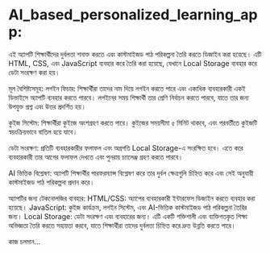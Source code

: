 # AI_based_personalized_learning_app:
এই অ্যাপটি শিক্ষার্থীদের দুর্বলতা শনাক্ত করতে এবং কাস্টমাইজড পাঠ পরিকল্পনা তৈরি করতে ডিজাইন করা হয়েছে। এটি HTML, CSS, এবং JavaScript ব্যবহার করে তৈরি করা হয়েছে, যেখানে Local Storage ব্যবহার করে ডেটা সংরক্ষণ করা হয়।

মূল বৈশিষ্ট্যসমূহ:
লগইন ফিচার: শিক্ষার্থীরা তাদের নাম দিয়ে লগইন করতে পারে এবং একাধিক ব্যবহারকারী একই ডিভাইসে অ্যাপটি ব্যবহার করতে পারবে। লগইনের সময় শিক্ষার্থী তার শ্রেণি নির্বাচন করতে পারবে, যাতে তার জন্য উপযুক্ত প্রশ্ন এবং উত্তর প্রদর্শিত হয়।

কুইজ সিস্টেম: শিক্ষার্থীরা কুইজে অংশগ্রহণ করতে পারে। কুইজের সময়সীমা ৫ মিনিট থাকবে, এবং পরবর্তীতে কুইজটি স্বয়ংক্রিয়ভাবে বাতিল হয়ে যাবে।

ডেটা সংরক্ষণ: প্রতিটি ব্যবহারকারীর ফলাফল এবং অগ্রগতি Local Storage-এ সংরক্ষিত হবে। এতে করে ব্যবহারকারী তার আগের ফলাফল দেখতে এবং পুনরায় চ্যালেঞ্জ গ্রহণ করতে পারবে।

AI ভিত্তিক বিশ্লেষণ: অ্যাপটি শিক্ষার্থীর পারফরম্যান্স বিশ্লেষণ করে তার দুর্বল ক্ষেত্রগুলি চিহ্নিত করে এবং সেই অনুযায়ী কাস্টমাইজড পাঠ পরিকল্পনা প্রদান করে।

অ্যাপটির জন্য টেকনোলজির ব্যবহার:
HTML/CSS: অ্যাপের ব্যবহারকারী ইন্টারফেস ডিজাইন করতে ব্যবহার করা হয়েছে।
JavaScript: কুইজ কার্যক্রম, লগইন সিস্টেম, এবং AI-ভিত্তিক কাস্টমাইজড পাঠ পরিকল্পনা তৈরির জন্য।
Local Storage: ডেটা সংরক্ষণ এবং ব্যবহারের জন্য।
এটি একটি শক্তিশালী এবং ব্যক্তিগতকৃত শিক্ষা অভিজ্ঞতা তৈরি করতে সহায়তা করবে, যাতে শিক্ষার্থীরা তাদের দুর্বলতা চিহ্নিত করে দ্রুত উন্নতি করতে পারে।

কাজ চলমান...